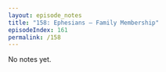 ```yaml
---
layout: episode_notes
title: "158: Ephesians — Family Membership"
episodeIndex: 161
permalink: /158
---
```

No notes yet.
